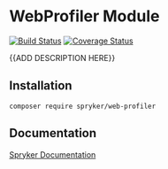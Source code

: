 # WebProfiler Module
[![Build Status](https://travis-ci.org/spryker/WebProfiler.svg)](https://travis-ci.org/spryker/WebProfiler)
[![Coverage Status](https://coveralls.io/repos/github/spryker/WebProfiler/badge.svg)](https://coveralls.io/github/spryker/WebProfiler)

{{ADD DESCRIPTION HERE}}

## Installation

```
composer require spryker/web-profiler
```

## Documentation

[Spryker Documentation](https://academy.spryker.com/developing_with_spryker/module_guide/modules.html)

